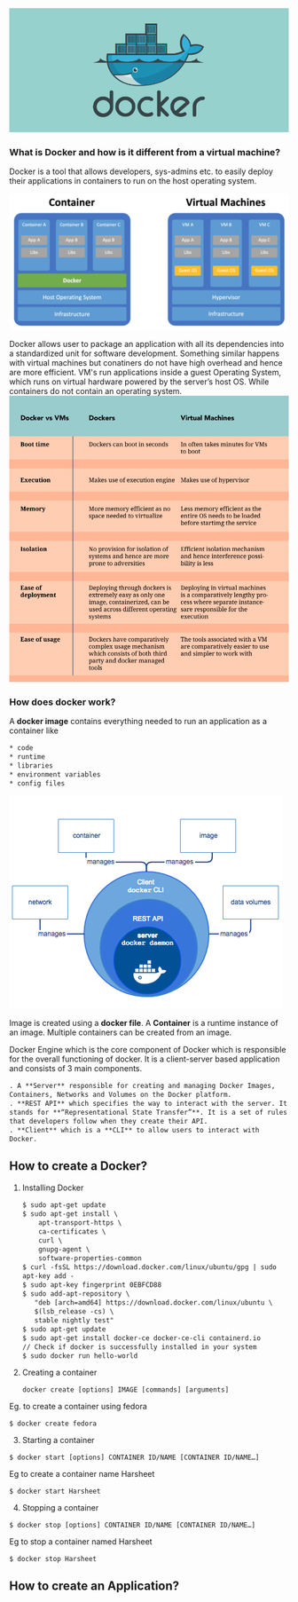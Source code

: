 ![docker logo](images/docker-basics/DockerLOGO.jpeg)

### What is Docker and how is it different from a virtual machine?

 Docker is a tool that allows developers, sys-admins etc. to easily deploy their applications in containers to run on the host operating system. 

![docker VS VM](images/docker-basics/dockerVSvm.png)

 Docker allows user to package an application with all its dependencies into a standardized unit for software development.
 Something similar happens with virtual machines but conatiners do not have high overhead and hence are more efficient.
 VM's run applications inside a guest Operating System, which runs on virtual hardware powered by the server’s host OS.
While containers do not contain an operating system.
![docker VS VM](images/docker-basics/DockerandVM.jpeg)


### How does docker work?


A **docker image** contains everything needed to run an application as a container like

	* code  
	* runtime  
	* libraries  
	* environment variables  
	* config files  

![parts of docker ](images/docker-basics/Docker.png)

Image is created using a **docker file**.
A **Container** is a runtime instance of an image. Multiple containers can be created from an image.

Docker Engine which is the core component of Docker which is responsible for the overall functioning of docker. It is a client-server based application and consists of 3 main components.

	. A **Server** responsible for creating and managing Docker Images, Containers, Networks and Volumes on the Docker platform.  
	. **REST API** which specifies the way to interact with the server. It stands for **“Representational State Transfer”**. It is a set of rules that developers follow when they create their API.  
	. **Client** which is a **CLI** to allow users to interact with Docker.  

## How to create a Docker?
1. Installing Docker
	```
	$ sudo apt-get update
	$ sudo apt-get install \
	    apt-transport-https \
	    ca-certificates \
	    curl \
	    gnupg-agent \
	    software-properties-common
	$ curl -fsSL https://download.docker.com/linux/ubuntu/gpg | sudo apt-key add -
	$ sudo apt-key fingerprint 0EBFCD88
	$ sudo add-apt-repository \
	   "deb [arch=amd64] https://download.docker.com/linux/ubuntu \
	   $(lsb_release -cs) \
	   stable nightly test"
	$ sudo apt-get update
	$ sudo apt-get install docker-ce docker-ce-cli containerd.io  
	// Check if docker is successfully installed in your system
	$ sudo docker run hello-world
	``` 

2. Creating a container
	```
	docker create [options] IMAGE [commands] [arguments]
	```
Eg. to create  a container using fedora
```
$ docker create fedora
```

3. Starting a container
```
$ docker start [options] CONTAINER ID/NAME [CONTAINER ID/NAME…]
```
 Eg to create a container name Harsheet
```
$ docker start Harsheet
```

4. Stopping a container
```
$ docker stop [options] CONTAINER ID/NAME [CONTAINER ID/NAME…]
```

Eg to stop a container named Harsheet
```
$ docker stop Harsheet
```

## How to create an Application?




